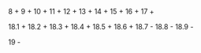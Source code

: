 8 + 9 + 10 + 11 + 12 + 13 + 14 + 15 + 16 + 17 +

18.1 + 18.2 + 18.3 + 18.4 + 18.5 + 18.6 + 18.7 - 18.8 - 18.9 -

19 -

